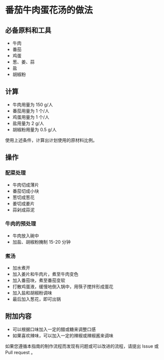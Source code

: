# 番茄牛肉蛋花汤的做法

## 必备原料和工具

- 牛肉
- 番茄
- 鸡蛋
- 葱、姜、蒜
- 盐
- 胡椒粉

## 计算

- 牛肉用量为 150 g/人
- 番茄用量为 1 个/人
- 鸡蛋用量为 1 个/人
- 盐用量为 2 g/人
- 胡椒粉用量为 0.5 g/人

使用上述条件，计算出计划使用的原材料比例。

## 操作

### 配菜处理

- 牛肉切成薄片
- 番茄切成小块
- 葱切成葱花
- 姜切成姜片
- 蒜剁成蒜泥

### 牛肉的预处理

- 牛肉放入碗中
- 加盐、胡椒粉腌制 15-20 分钟

### 煮汤

- 加水煮开
- 加入姜片和牛肉片，煮至牛肉变色
- 加入番茄块，煮至番茄变软
- 打散鸡蛋液，缓慢地倒入锅中，用筷子搅拌形成蛋花
- 加入盐和胡椒粉调味
- 最后加入葱花，即可出锅

## 附加内容

- 可以根据口味加入一定的醋或糖来调整口感
- 如果喜欢辣味，可以加入一定的辣椒或辣椒酱来调味

如果您遵循本指南的制作流程而发现有问题或可以改进的流程，请提出 Issue 或 Pull request 。
